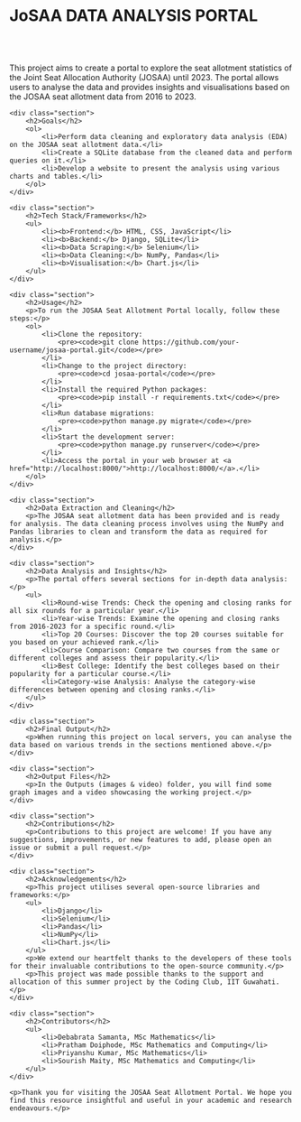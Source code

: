 # JoSAA DATA ANALYSIS PORTAL 
<br><br>
<p>This project aims to create a portal to explore the seat allotment statistics of the Joint Seat Allocation Authority (JOSAA) until 2023. The portal allows users to analyse the data and provides insights and visualisations based on the JOSAA seat allotment data from 2016 to 2023.</p>
    
    <div class="section">
        <h2>Goals</h2>
        <ol>
            <li>Perform data cleaning and exploratory data analysis (EDA) on the JOSAA seat allotment data.</li>
            <li>Create a SQLite database from the cleaned data and perform queries on it.</li>
            <li>Develop a website to present the analysis using various charts and tables.</li>
        </ol>
    </div>
    
    <div class="section">
        <h2>Tech Stack/Frameworks</h2>
        <ul>
            <li><b>Frontend:</b> HTML, CSS, JavaScript</li>
            <li><b>Backend:</b> Django, SQLite</li>
            <li><b>Data Scraping:</b> Selenium</li>
            <li><b>Data Cleaning:</b> NumPy, Pandas</li>
            <li><b>Visualisation:</b> Chart.js</li>
        </ul>
    </div>
    
    <div class="section">
        <h2>Usage</h2>
        <p>To run the JOSAA Seat Allotment Portal locally, follow these steps:</p>
        <ol>
            <li>Clone the repository:
                <pre><code>git clone https://github.com/your-username/josaa-portal.git</code></pre>
            </li>
            <li>Change to the project directory:
                <pre><code>cd josaa-portal</code></pre>
            </li>
            <li>Install the required Python packages:
                <pre><code>pip install -r requirements.txt</code></pre>
            </li>
            <li>Run database migrations:
                <pre><code>python manage.py migrate</code></pre>
            </li>
            <li>Start the development server:
                <pre><code>python manage.py runserver</code></pre>
            </li>
            <li>Access the portal in your web browser at <a href="http://localhost:8000/">http://localhost:8000/</a>.</li>
        </ol>
    </div>
    
    <div class="section">
        <h2>Data Extraction and Cleaning</h2>
        <p>The JOSAA seat allotment data has been provided and is ready for analysis. The data cleaning process involves using the NumPy and Pandas libraries to clean and transform the data as required for analysis.</p>
    </div>
    
    <div class="section">
        <h2>Data Analysis and Insights</h2>
        <p>The portal offers several sections for in-depth data analysis:</p>
        <ul>
            <li>Round-wise Trends: Check the opening and closing ranks for all six rounds for a particular year.</li>
            <li>Year-wise Trends: Examine the opening and closing ranks from 2016-2023 for a specific round.</li>
            <li>Top 20 Courses: Discover the top 20 courses suitable for you based on your achieved rank.</li>
            <li>Course Comparison: Compare two courses from the same or different colleges and assess their popularity.</li>
            <li>Best College: Identify the best colleges based on their popularity for a particular course.</li>
            <li>Category-wise Analysis: Analyse the category-wise differences between opening and closing ranks.</li>
        </ul>
    </div>
    
    <div class="section">
        <h2>Final Output</h2>
        <p>When running this project on local servers, you can analyse the data based on various trends in the sections mentioned above.</p>
    </div>
    
    <div class="section">
        <h2>Output Files</h2>
        <p>In the Outputs (images & video) folder, you will find some graph images and a video showcasing the working project.</p>
    </div>
    
    <div class="section">
        <h2>Contributions</h2>
        <p>Contributions to this project are welcome! If you have any suggestions, improvements, or new features to add, please open an issue or submit a pull request.</p>
    </div>
    
    <div class="section">
        <h2>Acknowledgements</h2>
        <p>This project utilises several open-source libraries and frameworks:</p>
        <ul>
            <li>Django</li>
            <li>Selenium</li>
            <li>Pandas</li>
            <li>NumPy</li>
            <li>Chart.js</li>
        </ul>
        <p>We extend our heartfelt thanks to the developers of these tools for their invaluable contributions to the open-source community.</p>
        <p>This project was made possible thanks to the support and allocation of this summer project by the Coding Club, IIT Guwahati.</p>
    </div>
    
    <div class="section">
        <h2>Contributors</h2>
        <ul>
            <li>Debabrata Samanta, MSc Mathematics</li>
            <li>Pratham Doiphode, MSc Mathematics and Computing</li>
            <li>Priyanshu Kumar, MSc Mathematics</li>
            <li>Sourish Maity, MSc Mathematics and Computing</li>
        </ul>
    </div>
    
    <p>Thank you for visiting the JOSAA Seat Allotment Portal. We hope you find this resource insightful and useful in your academic and research endeavours.</p>
